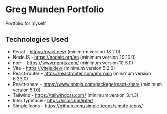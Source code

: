 # Greg Munden Portfolio

Portfolio for myself

## Technologies Used

-   React - https://react.dev/ (minimum version 18.2.0)
-   NodeJS - https://nodejs.org/en (minimum version 20.10.0)
-   npm - https://www.npmjs.com/ (minimum version 10.5.0)
-   Vite - https://vitejs.dev/ (minimum version 5.2.0)
-   React-router - https://reactrouter.com/en/main (minimum version 6.23.0)
-   React-share - https://www.npmjs.com/package/react-share (minimum version 5.1.0)
-   Tailwind - https://tailwindcss.com/ (minimum version 3.4.3)
-   Inter typeface - https://rsms.me/inter/
-   Simple Icons - https://github.com/simple-icons/simple-icons/